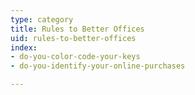 ```yaml
---
type: category
title: Rules to Better Offices
uid: rules-to-better-offices
index:
- do-you-color-code-your-keys
- do-you-identify-your-online-purchases

---
```




